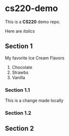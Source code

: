 # cs220-demo

This is a **CS220** demo repo.

Here are *italics*
## Section 1
My favorite Ice Cream Flavors
1. Chocolate
2. Strawbs
3. Vanilla

### Section 1.1
This is a change made locally

### Section 1.2


## Section 2
